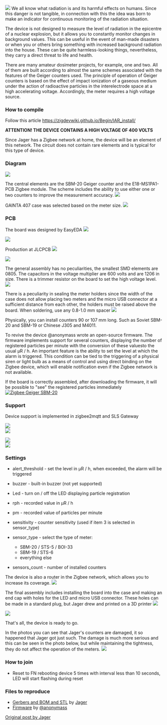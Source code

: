 ![](./images/DIYRuZ_GEIGER_12.jpg)
We all know what radiation is and its harmful effects on humans. Since this danger is not tangible, in connection with this the idea was born to make an indicator for continuous monitoring of the radiation situation.

The device is not designed to measure the level of radiation in the epicentre of a nuclear explosion, but it allows you to constantly monitor changes in background values. This can be useful in the event of man-made disasters or when you or others bring something with increased background radiation into the house. These can be quite harmless-looking things, nevertheless, they carry a direct threat to life and health.

There are many amateur dosimeter projects, for example, one and two.
All of them are built according to almost the same schemes associated with the features of the Geiger counters used. The principle of operation of Geiger counters is based on the effect of impact ionization of a gaseous medium under the action of radioactive particles in the interelectrode space at a high accelerating voltage. Accordingly, the meter requires a high voltage source.

### How to compile
Follow this article https://zigdevwiki.github.io/Begin/IAR_install/


**ATTENTION! THE DEVICE CONTAINS A HIGH VOLTAGE OF 400 VOLTS**

Since Jager has a Zigbee network at home, the device will be an element of this network.
The circuit does not contain rare elements and is typical for this type of device.

### Diagram
![](/images/DIYRuZ_GEIGER_05.jpg)

The central elements are the SBM-20 Geiger counter and the E18-MS1PA1-PCB Zigbee module. The scheme includes the ability to use either one or two counters to improve the measurement accuracy.
![](/images/sbm-20.jpg)  

GAINTA 407 case was selected based on the meter size.
![](/images/G407.jpg)  

### PCB
The board was designed by EasyEDA
![](/images/DIYRuZ_GEIGER_06.jpg)  

![](/images/DIYRuZ_GEIGER_07.jpg)  

Production at JLCPCB
![](./images/DIYRuZ_GEIGER_09.jpg)  

![](./images/DIYRuZ_GEIGER_08.jpg)  

The general assembly has no peculiarities, the smallest SMD elements are 0805. The capacitors in the voltage multiplier are 600 volts and are 1206 in size. There is a trimmer resistor on the board to set the high voltage level.
![](./images/DIYRuZ_GEIGER_10.jpg)  

There is a peculiarity in sealing the meter holders since the width of the case does not allow placing two meters and the micro USB connector at a sufficient distance from each other, the holders must be raised above the board. When soldering, use any 0.8-1.0 mm spacer
![](./images/DIYRuZ_GEIGER_11.jpg)  

Physically, you can install counters 90 or 107 mm long.
Such as Soviet SBM-20 and SBM-19 or Chinese J305 and M4011.

To revive the device @anonymass wrote an open-source firmware. The firmware implements support for several counters, displaying the number of registered particles per minute with the conversion of these values ​​to the usual μR / h. An important feature is the ability to set the level at which the alarm is triggered. This condition can be tied to the triggering of a physical siren or light bulb as a means of control and using direct binding on the Zigbee device, which will enable notification even if the Zigbee network is not available.

If the board is correctly assembled, after downloading the firmware, it will be possible to "see" the registered particles immediately  
[![Zigbee Geiger SBM-20](https://img.youtube.com/vi/Ee7PnegF638/0.jpg)](https://www.youtube.com/watch?v=Ee7PnegF638)

### Support
Device support is implemented in zigbee2mqtt and SLS Gateway

![](/images/z2m_about.png)   
![](/images/z2m_exposes.png)   

![](/images/DIYRuZ_GEIGER_16.jpg)  
![](/images/DIYRuZ_GEIGER_17.jpg)  

### Settings
* alert_threshold - set the level in μR / h, when exceeded, the alarm will be triggered

* buzzer - built-in buzzer (not yet supported)

* Led - turn on / off the LED displaying particle registration
* rph - recorded value in μR / h
* pm - recorded value of particles per minute
* sensitivity - counter sensitivity (used if item 3 is selected in sensor_type)
* sensor_type - select the type of meter:
  * SBM-20 / STS-5 / BOI-33
  * SBM-19 / STS-6
  * everything else


* sensors_count - number of installed counters

The device is also a router in the Zigbee network, which allows you to increase its coverage.
![](/images/DIYRuZ_GEIGER_19.jpg)  

The final assembly includes installing the board into the case and making an end cap with holes for the LED and micro USB connector. These holes can be made in a standard plug, but Jager drew and printed on a 3D printer
![](/images/DIYRuZ_GEIGER_20.jpg)  

![](/images/DIYRuZ_GEIGER_21.jpg)  

That's all, the device is ready to go.


In the photos you can see that Jager's counters are damaged, it so happened that Jager got just such. The damage is much more serious and this can be seen in the photo below, but while maintaining the tightness, they do not affect the operation of the meters.
![](/images/DIYRuZ_GEIGER_13.jpg)  


### How to join
 * Reset to FN rebooting device 5 times with interval less than 10 seconds, LED will start flashing during reset  


### Files to reproduce
* [Gerbers and BOM and STL](https://github.com/diyruz/geiger/tree/master/hardware) by [Jager](https://t.me/Jager_f)  
* [Firmware](https://github.com/diyruz/geiger/releases) by [@anonymass](https://t.me/anonymass)  


[Original post by Jager](https://modkam.ru/?p=1591)  
